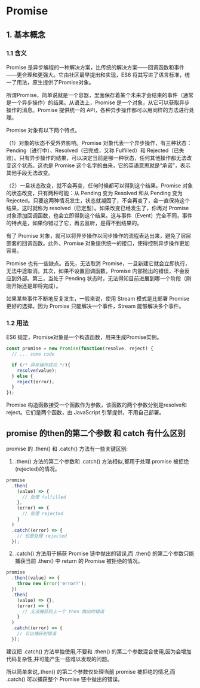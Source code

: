 # Promise

## 1. 基本概念

### 1.1 含义

Promise 是异步编程的一种解决方案，比传统的解决方案——回调函数和事件——更合理和更强大。它由社区最早提出和实现，ES6 将其写进了语言标准，统一了用法，原生提供了Promise对象。

所谓Promise，简单说就是一个容器，里面保存着某个未来才会结束的事件（通常是一个异步操作）的结果。从语法上，Promise 是一个对象，从它可以获取异步操作的消息。Promise 提供统一的 API，各种异步操作都可以用同样的方法进行处理。

Promise 对象有以下两个特点。

（1）对象的状态不受外界影响。Promise 对象代表一个异步操作，有三种状态：Pending（进行中）、Resolved（已完成，又称 Fulfilled）和 Rejected（已失败）。只有异步操作的结果，可以决定当前是哪一种状态，任何其他操作都无法改变这个状态。这也是 Promise 这个名字的由来，它的英语意思就是“承诺”，表示其他手段无法改变。

（2）一旦状态改变，就不会再变，任何时候都可以得到这个结果。Promise 对象的状态改变，只有两种可能：从 Pending 变为 Resolved 和从 Pending 变为 Rejected。只要这两种情况发生，状态就凝固了，不会再变了，会一直保持这个结果，这时就称为 resolved（已定型）。如果改变已经发生了，你再对 Promise 对象添加回调函数，也会立即得到这个结果。这与事件（Event）完全不同，事件的特点是，如果你错过了它，再去监听，是得不到结果的。

有了 Promise 对象，就可以将异步操作以同步操作的流程表达出来，避免了层层嵌套的回调函数。此外，Promise 对象提供统一的接口，使得控制异步操作更加容易。

Promise 也有一些缺点。首先，无法取消 Promise，一旦新建它就会立即执行，无法中途取消。其次，如果不设置回调函数，Promise 内部抛出的错误，不会反应到外部。第三，当处于 Pending 状态时，无法得知目前进展到哪一个阶段（刚刚开始还是即将完成）。

如果某些事件不断地反复发生，一般来说，使用 Stream 模式是比部署 Promise 更好的选择。因为 Promise 只能解决一个事件，Stream 能够解决多个事件。

### 1.2 用法

ES6 规定，Promise对象是一个构造函数，用来生成Promise实例。

```javascript
const promise = new Promise(function(resolve, reject) {
  // ... some code

  if (/* 异步操作成功 */){
    resolve(value);
  } else {
    reject(error);
  }
});
```

Promise 构造函数接受一个函数作为参数，该函数的两个参数分别是resolve和reject。它们是两个函数，由 JavaScript 引擎提供，不用自己部署。 




## promise 的then的第二个参数 和 catch 有什么区别

promise 的 .then() 和 .catch() 方法有一些关键区别:

1. .then() 方法的第二个参数和 .catch() 方法相似,都用于处理 promise 被拒绝(rejected)的情况。

```js
promise
  .then(
    (value) => {
      // 处理 fulfilled
    },
    (error) => {
      // 处理 rejected
    }
  )
  .catch((error) => {
    // 也是处理 rejected
  });

```

2. .catch() 方法用于捕获 Promise 链中抛出的错误,而 .then() 的第二个参数只能捕获当前 .then() 中 return 的 Promise 被拒绝的情况。

```js
promise
  .then((value) => {
    throw new Error('error!');
  })
  .then(
    (value) => {}, 
    (error) => {
      // 无法捕获到上一个 then 抛出的错误
    }
  )
  .catch((error) => {
    // 可以捕获到错误
  });
```

建议把 .catch() 方法单独使用,不要和 .then() 的第二个参数混合使用,因为会增加代码复杂性,并可能产生一些难以发现的问题。

所以简单来说,.then() 的第二个参数仅处理当前 promise 被拒绝的情况,而 .catch() 可以捕获整个 Promise 链中抛出的错误。